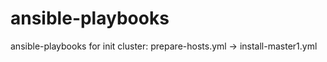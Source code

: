 # ansible-playbooks



ansible-playbooks for init cluster:
  prepare-hosts.yml -> install-master1.yml
